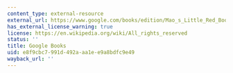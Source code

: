 ```yaml
---
content_type: external-resource
external_url: https://www.google.com/books/edition/Mao_s_Little_Red_Book/ttjSAgAAQBAJ?hl=en&gbpv=1
has_external_license_warning: true
license: https://en.wikipedia.org/wiki/All_rights_reserved
status: ''
title: Google Books
uid: e8f9cbc7-991d-492a-aa1e-e9a8bdfc9e49
wayback_url: ''
---
```

